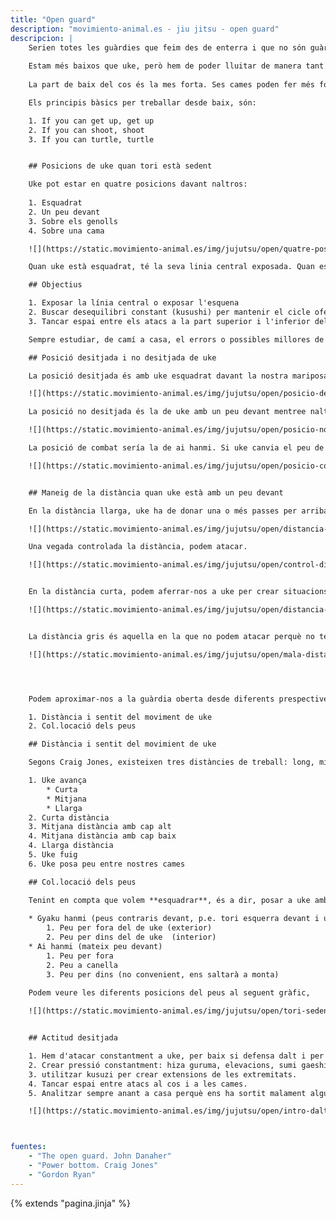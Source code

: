 ```yaml
---
title: "Open guard"
description: "movimiento-animal.es - jiu jitsu - open guard"
descripcion: |
    Serien totes les guàrdies que feim des de enterra i que no són guàrdia tancada ni mitja. Inclou la posició asseguda, mariposa, etc.
    
    Estam més baixos que uke, però hem de poder lluitar de manera tant efectiva com si estiguessim dalt. No es tracta de sobreviure sino de sotmetre a uke des de baix.
    
    La part de baix del cos és la mes forta. Ses cames poden fer més força i durant més temps que els braços. El millor seria poder usar ses cames contra la part superior des cos de uke. D'altra banda, des de sa guàrdia tancada hi ha un conjunt limitat d'accions que poden fer ja que ses cames fan de barrera entre naltros i uke.

    Els principis bàsics per treballar desde baix, són:

    1. If you can get up, get up
    2. If you can shoot, shoot
    3. If you can turtle, turtle


    ## Posicions de uke quan tori està sedent

    Uke pot estar en quatre posicions davant naltros:
    
    1. Esquadrat
    2. Un peu devant
    3. Sobre els genolls
    4. Sobre una cama

    ![](https://static.movimiento-animal.es/img/jujutsu/open/quatre-posicions.png)

    Quan uke està esquadrat, té la seva linia central exposada. Quan està un peu devant, la linia central està oculta i hem d'intentar esquadar-lo per exposar-la. Quan està sobre els genolls, podem atacar amb grips al cos, aconsegir un desequilibri i que hagi de posar un peu enterra. Amb un peu enterra, li passam baix sa cama per atacar.

    ## Objectius

    1. Exposar la línia central o exposar l'esquena
    2. Buscar desequilibri constant (kusushi) per mantenir el cicle ofensiu el més temps possible. En algún moment conseguirem extendre un membre.
    3. Tancar espai entre els atacs a la part superior i l'inferior del cos. Sempre que atacam una, si unke defensa, l'altra queda exposada d'alguna manera.

    Sempre estudiar, de camí a casa, el errors o possibles millores de la tarda.

    ## Posició desitjada i no desitjada de uke

    La posició desitjada és amb uke esquadrat davant la nostra mariposa, donat que exposa la seva línia central.

    ![](https://static.movimiento-animal.es/img/jujutsu/open/posicio-desitjada.png)

    La posició no desitjada és la de uke amb un peu devant mentree naltros estam en mariposa, donat que passarà ràpidamente la nostra guàrdia.

    ![](https://static.movimiento-animal.es/img/jujutsu/open/posicio-no-desitjada.png)

    La posició de combat sería la de ai hanmi. Si uke canvia el peu de devant, naltros també canviam.

    ![](https://static.movimiento-animal.es/img/jujutsu/open/posicio-combat.png)


    ## Maneig de la distància quan uke està amb un peu devant

    En la distància llarga, uke ha de donar una o més passes per arribar a naltros. Controlarem aquesta distància amb el peu a la seva canya.

    ![](https://static.movimiento-animal.es/img/jujutsu/open/distancia-llarga.png)

    Una vegada controlada la distància, podem atacar.

    ![](https://static.movimiento-animal.es/img/jujutsu/open/control-distancia-atac.mp4)


    En la distància curta, podem aferrar-nos a uke per crear situacions de desequilibri o esquadrar-lo.

    ![](https://static.movimiento-animal.es/img/jujutsu/open/distancia-curta.png)


    La distància gris és aquella en la que no podem atacar perquè no tenim agafada però uke ens pot atacar per ser més mòbil. **Hem d'evitar estar en aquesta distància i en mariposa**

    ![](https://static.movimiento-animal.es/img/jujutsu/open/mala-distancia.mp4)




    Podem aproximar-nos a la guàrdia oberta desde diferents prespectives:

    1. Distància i sentit del moviment de uke 
    2. Col.locació dels peus

    ## Distància i sentit del movimient de uke

    Segons Craig Jones, existeixen tres distàncies de treball: long, mid i close. A més a més, uke pot avançar, retrocedir o ens posar-nos un peu al mitj. A la mitja distància uke pot estar amb el cap alt o baix. Per tant, el llistat complet quedaria com:

    1. Uke avança
        * Curta 
        * Mitjana
        * Llarga
    2. Curta distància
    3. Mitjana distància amb cap alt
    4. Mitjana distància amb cap baix
    4. Llarga distància
    5. Uke fuig
    6. Uke posa peu entre nostres cames

    ## Col.locació dels peus

    Tenint en compta que volem **esquadrar**, és a dir, posar a uke amb els peus paral.lels i perpendicular a naltros (*Shizentai*) per **exposar la seva linia central**, ens trobarem amb les seguents situacions:
    
    * Gyaku hanmi (peus contraris devant, p.e. tori esquerra devant i uke el dret)
        1. Peu per fora del de uke (exterior)
        2. Peu per dins del de uke  (interior)
    * Ai hanmi (mateix peu devant)
        1. Peu per fora
        2. Peu a canella
        3. Peu per dins (no convenient, ens saltarà a monta)
    
    Podem veure les diferents posicions del peus al seguent gràfic,

    ![](https://static.movimiento-animal.es/img/jujutsu/open/tori-sedent.svg)


    ## Actitud desitjada

    1. Hem d'atacar constantment a uke, per baix si defensa dalt i per dalt si defensa baix.
    2. Crear pressió constantment: hiza guruma, elevacions, sumi gaeshi, ashi waza, arm drag, etc. Llevar-li sa base i, si s'aixeca, atacar-lo per baix amb ashi garami.
    3. utilitzar kusuzi per crear extensions de les extremitats.
    4. Tancar espai entre atacs al cos i a les cames.
    5. Analitzar sempre anant a casa perquè ens ha sortit malament alguna cosa: ens han pasat sa guàrdia, ens ha fallat un atac, etc.

    ![](https://static.movimiento-animal.es/img/jujutsu/open/intro-dalt-baix.mp4)



fuentes:
    - "The open guard. John Danaher"    
    - "Power bottom. Craig Jones"
    - "Gordon Ryan"
---
```

{% extends  "pagina.jinja" %}
